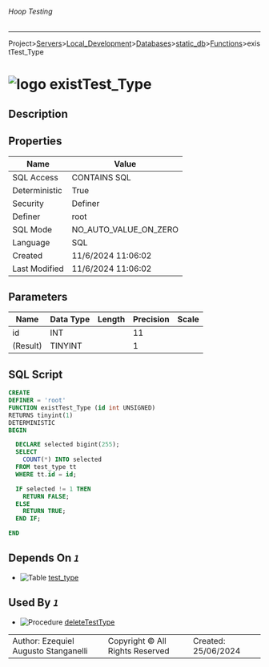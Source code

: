 ###### Hoop Testing
___
Project>[Servers](../../../../Servers.md)>[Local_Development](../../../Local_Development.md)>[Databases](../../Databases.md)>[static_db](../static_db.md)>[Functions](Functions.md)>existTest_Type


# ![logo](../../../../../Images/function64.svg) existTest_Type

## <a name="#Description"></a>Description
> 
## <a name="#Properties"></a>Properties
|Name|Value|
|---|---|
|SQL Access|CONTAINS SQL|
|Deterministic|True|
|Security|Definer|
|Definer|root|
|SQL Mode|NO_AUTO_VALUE_ON_ZERO|
|Language|SQL|
|Created|11/6/2024 11:06:02|
|Last Modified|11/6/2024 11:06:02|


## <a name="#Parameters"></a>Parameters
|Name|Data Type|Length|Precision|Scale|
|---|---|---|---|---|
|id|INT||11||
|(Result)|TINYINT||1||

## <a name="#SqlScript"></a>SQL Script
```SQL
CREATE
DEFINER = 'root'
FUNCTION existTest_Type (id int UNSIGNED)
RETURNS tinyint(1)
DETERMINISTIC
BEGIN

  DECLARE selected bigint(255);
  SELECT
    COUNT(*) INTO selected
  FROM test_type tt
  WHERE tt.id = id;

  IF selected != 1 THEN
    RETURN FALSE;
  ELSE
    RETURN TRUE;
  END IF;

END
```

## <a name="#DependsOn"></a>Depends On _`1`_
- ![Table](../../../../../Images/table.svg) [test_type](../Tables/test_type.md)


## <a name="#UsedBy"></a>Used By _`1`_
- ![Procedure](../../../../../Images/procedure.svg) [deleteTestType](../Procedures/deleteTestType.md)


||||
|---|---|---|
|Author: Ezequiel Augusto Stanganelli|Copyright © All Rights Reserved|Created: 25/06/2024|